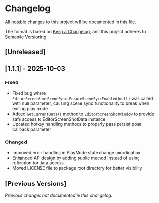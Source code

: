# Changelog

All notable changes to this project will be documented in this file.

The format is based on [Keep a Changelog](https://keepachangelog.com/en/1.0.0/),
and this project adheres to [Semantic Versioning](https://semver.org/spec/v2.0.0.html).

## [Unreleased]

## [1.1.1] - 2025-10-03

### Fixed
- Fixed bug where `EditorScreenShotSceneSync.EnsureSceneSyncEnabled(null)` was called with null parameter, causing scene sync functionality to break when exiting play mode
- Added `GetCurrentData()` method to `EditorScreenShotWindow` to provide safe access to EditorScreenShotData instance
- Updated hotkey handling methods to properly pass persist pose callback parameter

### Changed
- Improved error handling in PlayMode state change coordination
- Enhanced API design by adding public method instead of using reflection for data access
- Moved LICENSE file to package root directory for better visibility

## [Previous Versions]

*Previous changes not documented in this changelog.*
